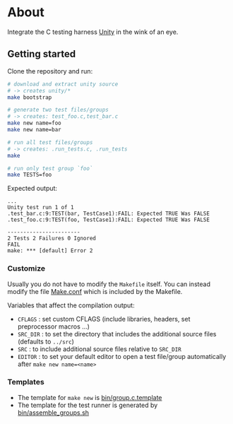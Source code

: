 About
===========

Integrate the C testing harness [Unity](http://throwtheswitch.org/white-papers/unity-intro.html) in the wink of an eye.

Getting started
-----------------

Clone the repository and run:

```bash
# download and extract unity source
# -> creates unity/*
make bootstrap

# generate two test files/groups
# -> creates: test_foo.c,test_bar.c
make new name=foo
make new name=bar

# run all test files/groups
# -> creates: .run_tests.c, .run_tests
make

# run only test group `foo`
make TESTS=foo
```

Expected output:
```
...
Unity test run 1 of 1
.test_bar.c:9:TEST(bar, TestCase1):FAIL: Expected TRUE Was FALSE
.test_foo.c:9:TEST(foo, TestCase1):FAIL: Expected TRUE Was FALSE

-----------------------
2 Tests 2 Failures 0 Ignored
FAIL
make: *** [default] Error 2
```

### Customize

Usually you do not have to modify the `Makefile` itself.
You can instead modify the file [Make.conf](Make.conf) which is included by the Makefile.

Variables that affect the compilation output:

* `CFLAGS` : set custom CFLAGS (include libraries, headers, set preprocessor macros ...)
* `SRC_DIR` : to set the directory that includes the additional source files (defaults to `../src`)
* `SRC` : to include additional source files relative to `SRC_DIR`
* `EDITOR` : to set your default editor to open a test file/group automatically after `make new name=<name>`

### Templates

* The template for `make new` is [bin/group.c.template](bin/group.c.template)
* The template for the test runner is generated by  [bin/assemble_groups.sh](bin/assemble_groups.sh)
